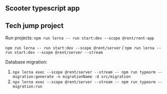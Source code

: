 ## Scooter typescript app

## Tech jump project


Run projects:
`npm run lerna -- run start:dev --scope @rent/rent-app`

`npm run lerna -- run start:dev --scope @rent/server` / `npm run lerna -- run start:dev --scope @rent/server --stream`

Database migration:
1. `npx lerna exec --scope @rent/server --stream -- npm run typeorm -- migration:generate -n migrationName -d src/migration`
2. `npx lerna exec --scope @rent/server --stream -- npm run typeorm -- migration:run`
